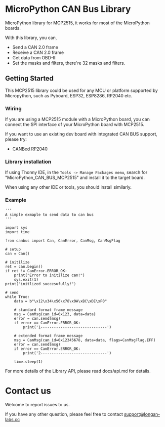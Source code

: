 # MicroPython CAN Bus Library

MicroPython library for MCP2515, it works for most of the MicroPython boards.

With this library, you can,

- Send a CAN 2.0 frame
- Receive a CAN 2.0 frame
- Get data from OBD-II
- Set the masks and filters, there're 32 masks and filters.

## Getting Started

This MCP2515 library could be used for any MCU or platform supported by Micropython, such as Pyboard, ESP32, ESP8286, RP2040 etc.

### Wiring

If you are using a MCP2515 module with a MicroPython board, you can connect the SPI interface of your MicroPython board with MCP2515.

If you want to use an existing dev board with integrated CAN BUS support, please try:
- [CANBed RP2040](https://www.longan-labs.cc/1030014.html)

### Library installation

If using Thonny IDE, in the `Tools -> Manage Packages menu`, search for "MicroPython_CAN_BUS_MCP2515" and install it to the target board.

When using any other IDE or tools, you should install similarly.

### Example
```
'''
A simple exmaple to send data to can bus
'''

import sys
import time

from canbus import Can, CanError, CanMsg, CanMsgFlag

# setup
can = Can()

# initilize
ret = can.begin()
if ret != CanError.ERROR_OK:
    print("Error to initilize can!")
    sys.exit(1)
print("initlized succesufully!")

# send
while True:
    data = b"\x12\x34\x56\x78\x9A\xBC\xDE\xF0"
    
    # standard format frame message
    msg = CanMsg(can_id=0x123, data=data)
    error = can.send(msg)
    if error == CanError.ERROR_OK:
        print('1------------------------------')
            
    # extended format frame message
    msg = CanMsg(can_id=0x12345678, data=data, flags=CanMsgFlag.EFF)
    error = can.send(msg)
    if error == CanError.ERROR_OK:
        print('2------------------------------')

    time.sleep(1)
```

For more details of the Library API, please read docs/api.md for details.

# Contact us

Welcome to report issues to us.

If you have any other question, please feel free to contact support@longan-labs.cc


